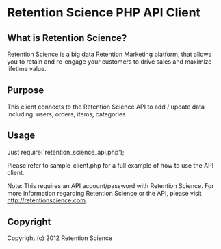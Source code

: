 # Retention Science PHP API Client

## What is Retention Science?
Retention Science is a big data Retention Marketing platform, that allows you to retain and re-engage your customers to drive sales and maximize lifetime value.

## Purpose
This client connects to the Retention Science API to add / update data including:
users, orders, items, categories

## Usage
Just require('retention_science_api.php');

Please refer to sample_client.php for a full example of how to use the API client.

Note: This requires an API account/password with Retention Science. For more information regarding Retention Science or the API, please visit http://retentionscience.com.

## Copyright
Copyright (c) 2012 Retention Science

